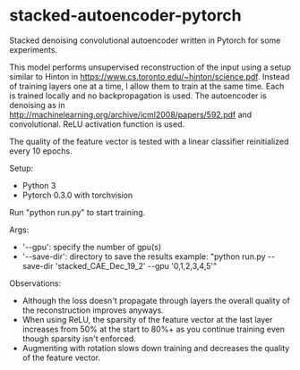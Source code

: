 # stacked-autoencoder-pytorch
Stacked denoising convolutional autoencoder written in Pytorch for some experiments.

This model performs unsupervised reconstruction of the input using a setup similar to Hinton in https://www.cs.toronto.edu/~hinton/science.pdf.
Instead of training layers one at a time, I allow them to train at the same time. Each is trained locally and no backpropagation is used.
The autoencoder is denoising as in http://machinelearning.org/archive/icml2008/papers/592.pdf and convolutional. ReLU activation function is used.

The quality of the feature vector is tested with a linear classifier reinitialized every 10 epochs.

Setup:
- Python 3
- Pytorch 0.3.0 with torchvision

Run "python run.py" to start training.

Args:
- '--gpu': specify the number of gpu(s)
- '--save-dir': directory to save the results
example: "python run.py --save-dir 'stacked_CAE_Dec_19_2' --gpu '0,1,2,3,4,5'"

Observations:
  - Although the loss doesn't propagate through layers the overall quality of the reconstruction improves anyways.
  - When using ReLU, the sparsity of the feature vector at the last layer increases from 50% at the start to 80%+ as you continue training even though sparsity isn't enforced.
  - Augmenting with rotation slows down training and decreases the quality of the feature vector.
